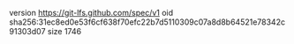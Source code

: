 version https://git-lfs.github.com/spec/v1
oid sha256:31ec8ed0e53f6cf638f70efc22b7d5110309c07a8d8b64521e78342c91303d07
size 1746
